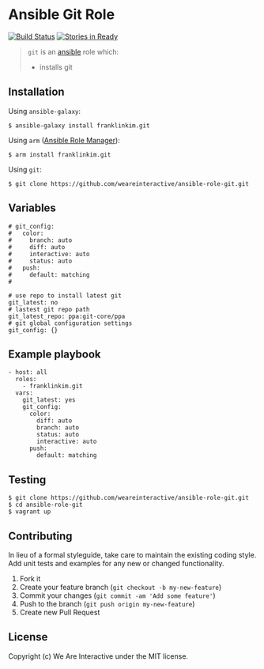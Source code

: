 # Ansible Git Role

[![Build Status](https://travis-ci.org/weareinteractive/ansible-role-git.png?branch=master)](https://travis-ci.org/weareinteractive/ansible-role-git)
[![Stories in Ready](https://badge.waffle.io/weareinteractive/ansible-role-git.svg?label=ready&title=Ready)](http://waffle.io/weareinteractive/ansible-role-git)

> `git` is an [ansible](http://www.ansible.com) role which: 
> 
> * installs git

## Installation

Using `ansible-galaxy`:

```
$ ansible-galaxy install franklinkim.git
```

Using `arm` ([Ansible Role Manager](https://github.com/mirskytech/ansible-role-manager/)):

```
$ arm install franklinkim.git
```

Using `git`:

```
$ git clone https://github.com/weareinteractive/ansible-role-git.git
```

## Variables

```
# git_config:
#   color:
#     branch: auto
#     diff: auto
#     interactive: auto
#     status: auto
#   push:
#     default: matching
#

# use repo to install latest git
git_latest: no
# lastest git repo path
git_latest_repo: ppa:git-core/ppa
# git global configuration settings
git_config: {}
```

## Example playbook

```
- host: all
  roles: 
    - franklinkim.git
  vars:
    git_latest: yes
    git_config:
      color:
        diff: auto
        branch: auto
        status: auto
        interactive: auto
      push:
        default: matching    
```

## Testing

```
$ git clone https://github.com/weareinteractive/ansible-role-git.git
$ cd ansible-role-git
$ vagrant up
```

## Contributing

In lieu of a formal styleguide, take care to maintain the existing coding style. Add unit tests and examples for any new or changed functionality.

1. Fork it
2. Create your feature branch (`git checkout -b my-new-feature`)
3. Commit your changes (`git commit -am 'Add some feature'`)
4. Push to the branch (`git push origin my-new-feature`)
5. Create new Pull Request

## License
Copyright (c) We Are Interactive under the MIT license.
